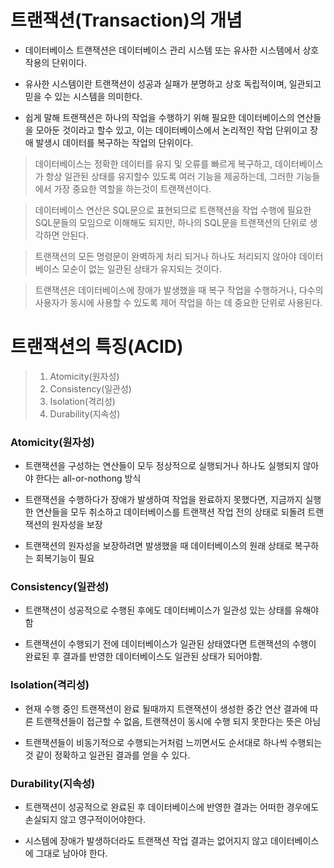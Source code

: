 # 트랜잭션(Transaction)의 개념
- 데이터베이스 트랜잭션은 데이터베이스 관리 시스템 또는 유사한 시스템에서 상호작용의 단위이다.

- 유사한 시스템이란 트랜잭션이 성공과 실패가 분명하고 상호 독립적이며, 일관되고 믿을 수 있는 시스템을 의미한다.

- 쉽게 말해 트랜잭션은 하나의 작업을 수행하기 위해 필요한 데이터베이스의 연산들을 모아둔 것이라고 할수 있고, 이는 데이터베이스에서 논리적인 작업 단위이고 장애 발생시 데이터를 복구하는 작업의 단위이다.

> 데이터베이스는 정확한 데이터를 유지 및 오류를 빠르게 복구하고, 데이터베이스가 항상 일관된 상태를 유지할수 있도록 여러 기능을 제공하는데, 그러한 기능들에서 가장 중요한 역할을 하는것이 트랜잭션이다.

> 데이터베이스 연산은 SQL문으로 표현되므로 트랜잭션을 작업 수행에 필요한 SQL문들의 모임으로 이해해도 되지만, 하나의 SQL문을 트랜잭션의 단위로 생각하면 안된다.

> 트랜잭션의 모든 명령문이 완벽하게 처리 되거나 하나도 처리되지 않아야 데이터베이스 모순이 없는 일관된 상태가 유지되는 것이다.

> 트랜잭션은 데이터베이스에 장애가 발생했을 때 복구 작업을 수행하거나, 다수의 사용자가 동시에 사용할 수 있도록 제어 작업을 하는 데 중요한 단위로 사용된다.

# 트랜잭션의 특징(ACID)
> 1. Atomicity(원자성)
> 2. Consistency(일관성)
> 3. Isolation(격리성)
> 4. Durability(지속성)

### Atomicity(원자성)
  - 트랜잭션을 구성하는 연산들이 모두 정상적으로 실행되거나 하나도 실행되지 않아야 한다는 all-or-nothong 방식

  - 트랜잭션을 수행하다가 장애가 발생하여 작업을 완료하지 못했다면, 지금까지 실행한 연산들을 모두 취소하고 데이터베이스를 트랜잭션 작업 전의 상태로 되돌려 트랜잭션의 원자성을 보장

  - 트랜잭션의 원자성을 보장하려면 발생했을 때 데이터베이스의 원래 상태로 복구하는 회복기능이 필요

### Consistency(일관성)
  - 트랜잭션이 성공적으로 수행된 후에도 데이터베이스가 일관성 있는 상태를 유해야함

  - 트랜잭션이 수행되기 전에 데이터베이스가 일관된 상태였다면 트랜잭션의 수행이 완료된 후 결과를 반영한 데이터베이스도 일관된 상태가 되어야함.

### Isolation(격리성)
  - 현재 수행 중인 트랜잭션이 완료 될때까지 트랜잭션이 생성한 중간 연산 결과에 따른 트랜잭션들이 접근할 수 없음, 트랜잭션이 동시에 수행 되지 못한다는 뜻은 아님

  - 트랜잭션들이 비동기적으로 수행되는거처럼 느끼면서도 순서대로 하나씩 수행되는것 같이 정확하고 일관된 결과를 얻을 수 있다.

### Durability(지속성)
  - 트랜잭션이 성공적으로 완료된 후 데이터베이스에 반영한 결과는 어떠한 경우에도 손실되지 않고 영구적이어야한다.

  - 시스템에 장애가 발생하더라도 트랜잭션 작업 결과는 없어지지 않고 데이터베이스에 그대로 남아야 한다.

